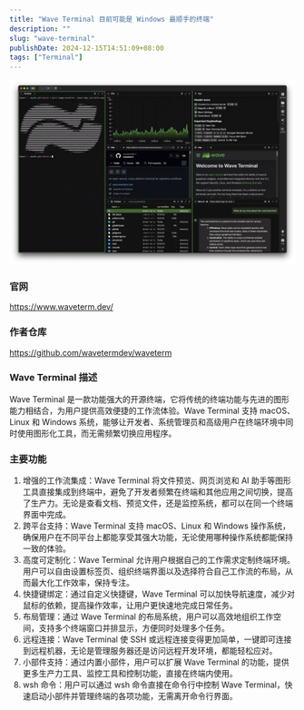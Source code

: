 ```yaml
---
title: "Wave Terminal 目前可能是 Windows 最顺手的终端"
description: ""
slug: "wave-terminal"
publishDate: 2024-12-15T14:51:09+08:00
tags: ["Terminal"]
---
```


![wave-terminal](https://raw.githubusercontent.com/jimicat/image-upload/refs/heads/main/blog-images/wave-terminal.webp)

### 官网

<https://www.waveterm.dev/>

### 作者仓库

<https://github.com/wavetermdev/waveterm>

### Wave Terminal 描述

Wave Terminal 是一款功能强大的开源终端，它将传统的终端功能与先进的图形能力相结合，为用户提供高效便捷的工作流体验。Wave Terminal 支持 macOS、Linux 和 Windows 系统，能够让开发者、系统管理员和高级用户在终端环境中同时使用图形化工具，而无需频繁切换应用程序。

### 主要功能

1. 增强的工作流集成：Wave Terminal 将文件预览、网页浏览和 AI 助手等图形工具直接集成到终端中，避免了开发者频繁在终端和其他应用之间切换，提高了生产力。无论是查看文档、预览文件，还是监控系统，都可以在同一个终端界面中完成。
2. 跨平台支持：Wave Terminal 支持 macOS、Linux 和 Windows 操作系统，确保用户在不同平台上都能享受其强大功能，无论使用哪种操作系统都能保持一致的体验。
3. 高度可定制化：Wave Terminal 允许用户根据自己的工作需求定制终端环境。用户可以自由设置标签页、组织终端界面以及选择符合自己工作流的布局，从而最大化工作效率，保持专注。
4. 快捷键绑定：通过自定义快捷键，Wave Terminal 可以加快导航速度，减少对鼠标的依赖，提高操作效率，让用户更快速地完成日常任务。
5. 布局管理：通过 Wave Terminal 的布局系统，用户可以高效地组织工作空间，支持多个终端窗口并排显示，方便同时处理多个任务。
6. 远程连接：Wave Terminal 使 SSH 或远程连接变得更加简单，一键即可连接到远程机器，无论是管理服务器还是访问远程开发环境，都能轻松应对。
7. 小部件支持：通过内置小部件，用户可以扩展 Wave Terminal 的功能，提供更多生产力工具、监控工具和控制功能，直接在终端内使用。
8. wsh 命令：用户可以通过 wsh 命令直接在命令行中控制 Wave Terminal，快速启动小部件并管理终端的各项功能，无需离开命令行界面。
